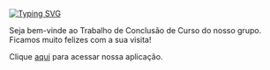 [![Typing SVG](https://readme-typing-svg.herokuapp.com?font=Fira+Code&size=14&pause=1000&random=false&width=800&lines=RECONHECIMENTO+DE+DERMATOSES+ATRAV%C3%89S+DE+INTELIG%C3%8ANCIA+ARTIFICIAL+POR+DISPOSITIVOS+M%C3%93VEIS+;DermAI)](https://git.io/typing-svg)

Seja bem-vinde ao Trabalho de Conclusão de Curso do nosso grupo.
Ficamos muito felizes com a sua visita!

Clique <a href="https://dermai.streamlit.app">aqui</a> para acessar nossa aplicação.
